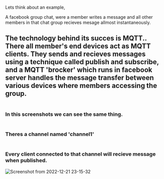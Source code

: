 Lets think about an example,

A facebook group chat, were a member writes a message and all other members in that chat group recieves mesage allmost instantaneously.

## The technology behind its succes is MQTT.. There all member's end devices act as MQTT clients. They sends and recieves messages using a technique called publish and subscribe, and a MQTT 'brocker' which runs in facebook server handles the message transfer between various devices where members accessing the group.
### <br>In this screenshots we can see the same thing.
### <br>Theres a channel named 'channel1'
### <br>Every client connected to that channel will recieve message when published.

![Screenshot from 2022-12-21 23-15-32](https://user-images.githubusercontent.com/76256496/208972316-3d088523-5116-472e-8eee-56d4301d541f.png)
